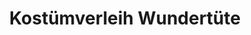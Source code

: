 ---
title: "Kostümverleih Wundertüte"
url: /hessisch-lichtenau/kostuemverleih-wundertuete/
shop: Modehaus
---